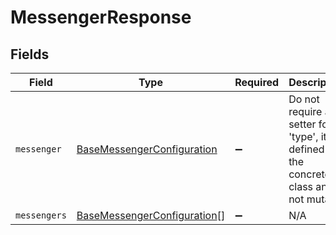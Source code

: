 # MessengerResponse


## Fields

| Field                                                                                      | Type                                                                                       | Required                                                                                   | Description                                                                                |
| ------------------------------------------------------------------------------------------ | ------------------------------------------------------------------------------------------ | ------------------------------------------------------------------------------------------ | ------------------------------------------------------------------------------------------ |
| `messenger`                                                                                | [BaseMessengerConfiguration](../../models/shared/basemessengerconfiguration.md)            | :heavy_minus_sign:                                                                         | Do not require a setter for 'type', it is defined by the concrete class and is not mutable |
| `messengers`                                                                               | [BaseMessengerConfiguration](../../models/shared/basemessengerconfiguration.md)[]          | :heavy_minus_sign:                                                                         | N/A                                                                                        |